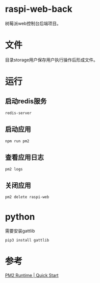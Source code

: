 # raspi-web-back
树莓派web控制台后端项目。

# 文件

目录storage用户保存用户执行操作后形成文件。

# 运行

## 启动redis服务
```
redis-server
```

## 启动应用
```
npm run pm2
```

## 查看应用日志
```
pm2 logs
```

## 关闭应用
```
pm2 delete raspi-web
```

# python

需要安装gattlib
```
pip3 install gattlib
```

# 参考
[PM2 Runtime | Quick Start](https://pm2.io/doc/en/runtime/quick-start/)
